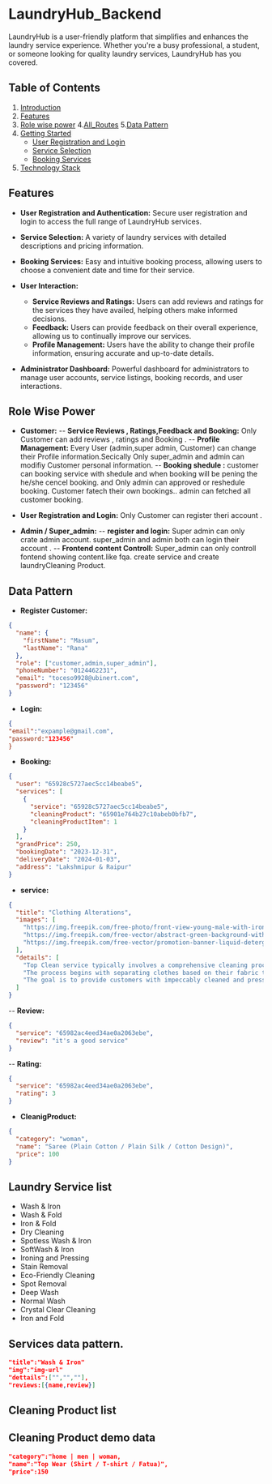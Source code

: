 # LaundryHub_Backend

LaundryHub is a user-friendly platform that simplifies and enhances the laundry service experience. Whether you're a busy professional, a student, or someone looking for quality laundry services, LaundryHub has you covered.

## Table of Contents

1. [Introduction](#introduction)
2. [Features](#features)
3. [Role wise power](#userRole) 4.[All_Routes](#all_routes) 5.[Data Pattern](#data-pattern)
4. [Getting Started](#getting-started)
   - [User Registration and Login](#user-registration-and-login)
   - [Service Selection](#service-selection)
   - [Booking Services](#booking-services)
5. [Technology Stack](#technology-stack)

## Features

- **User Registration and Authentication:** Secure user registration and login to access the full range of LaundryHub services.

- **Service Selection:** A variety of laundry services with detailed descriptions and pricing information.

- **Booking Services:** Easy and intuitive booking process, allowing users to choose a convenient date and time for their service.

- **User Interaction:**

  - **Service Reviews and Ratings:** Users can add reviews and ratings for the services they have availed, helping others make informed decisions.
  - **Feedback:** Users can provide feedback on their overall experience, allowing us to continually improve our services.
  - **Profile Management:** Users have the ability to change their profile information, ensuring accurate and up-to-date details.

- **Administrator Dashboard:** Powerful dashboard for administrators to manage user accounts, service listings, booking records, and user interactions.

## Role Wise Power

- **Customer:**
  -- **Service Reviews , Ratings,Feedback and Booking:** Only Customer can add reviews , ratings and Booking .
  -- **Profile Management:** Every User (admin,super admin, Customer) can change their Profile information.Secically Only super_admin and admin can modifiy Customer personal information.
  -- **Booking shedule :** customer can booking service with shedule and when booking will be pening the he/she cencel booking. and Only admin can approved or reshedule booking. Customer fatech their own bookings.. admin can fetched all customer booking.

- **User Registration and Login:** Only Customer can register theri account .

- **Admin / Super_admin:**
  -- **register and login:** Super admin can only crate admin account. super_admin and admin both can login their account .
  -- **Frontend content Controll:** Super_admin can only controll fontend showing content.like fqa. create service and create laundryCleaning Product.

## Data Pattern

- **Register Customer:**

```json
{
  "name": {
    "firstName": "Masum",
    "lastName": "Rana"
  },
  "role": ["customer,admin,super_admin"],
  "phoneNumber": "0124462231",
  "email": "toceso9928@ubinert.com",
  "password": "123456"
}
```

- **Login:**

```json
{
"email":"expample@gmail.com",
"password:"123456"
}
```

- **Booking:**

```json
{
  "user": "65928c5727aec5cc14beabe5",
  "services": [
    {
      "service": "65928c5727aec5cc14beabe5",
      "cleaningProduct": "65901e764b27c10abeb0bfb7",
      "cleaningProductItem": 1
    }
  ],
  "grandPrice": 250,
  "bookingDate": "2023-12-31",
  "deliveryDate": "2024-01-03",
  "address": "Lakshmipur & Raipur"
}
```

- **service:**

```json
{
  "title": "Clothing Alterations",
  "images": [
    "https://img.freepik.com/free-photo/front-view-young-male-with-ironing-board-blue-surface_140725-154687.jpg?w=1060&t=st=1704595759~exp=1704596359~hmac=ff96aee5531803bc23da160fc42ece3cfa789375fcf88cf532242155612427f2",
    "https://img.freepik.com/free-vector/abstract-green-background-with-bubbles_1017-20108.jpg?w=740&t=st=1704595696~exp=1704596296~hmac=7d069cae74a239d924c3d868aaf1c77ae94356185a3f84b9299fefa94805889c",
    "https://img.freepik.com/free-vector/promotion-banner-liquid-detergent-laundry-with-washing-machine-soap-bubbles_1441-1627.jpg?w=740&t=st=1704596103~exp=1704596703~hmac=3af37b336915836ccb7cd14b29353798b9e2deac16a00d5520c554db17d9914f"
  ],
  "details": [
    "Top Clean service typically involves a comprehensive cleaning process followed by careful ironing to ensure clothes come out looking neat and professionally pressed. This service is designed to cater to individuals seeking convenience and a polished finish for their garments without the hassle of doing it themselves.",
    "The process begins with separating clothes based on their fabric type and care instructions. Then, they undergo a thorough washing cycle, ensuring the removal of stains, dirt, and odors. After the washing phase, each garment is meticulously ironed, paying close attention to fabric type and heat settings to prevent damage and ensure a smooth finish.",
    "The goal is to provide customers with impeccably cleaned and pressed clothing, ready to wear straight from the laundry service. This service often appeals to busy professionals, families, or anyone looking to save time while maintaining a sharp, well-groomed appearance."
  ]
}
```

-- **Review:**

```json
{
  "service": "65982ac4eed34ae0a2063ebe",
  "review": "it's a good service"
}
```

-- **Rating:**

```json
{
  "service": "65982ac4eed34ae0a2063ebe",
  "rating": 3
}
```

- **CleanigProduct:**

```json
{
  "category": "woman",
  "name": "Saree (Plain Cotton / Plain Silk / Cotton Design)",
  "price": 100
}
```

## Laundry Service list

- Wash & Iron
- Wash & Fold
- Iron & Fold
- Dry Cleaning
- Spotless Wash & Iron
- SoftWash & Iron
- Ironing and Pressing
- Stain Removal
- Eco-Friendly Cleaning
- Spot Removal
- Deep Wash
- Normal Wash
- Crystal Clear Cleaning
- Iron and Fold

## Services data pattern.

```json
"title":"Wash & Iron"
"img":"img-url"
"dettails":["","",""],
"reviews:[{name,review}]

```

## Cleaning Product list

## Cleaning Product demo data

```json
"category":"home | men | woman,
"name":"Top Wear (Shirt / T-shirt / Fatua)",
"price":150
```
